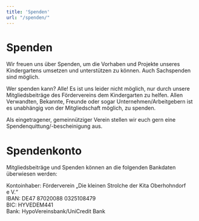 ```yaml
---
title: 'Spenden'
url: "/spenden/"
---
```

# Spenden

Wir freuen uns über Spenden, um die Vorhaben und Projekte unseres Kindergartens umsetzen und unterstützen zu können. Auch Sachspenden sind möglich. <br>

Wer spenden kann? Alle! Es ist uns leider nicht möglich, nur durch unsere Mitgliedsbeiträge des Fördervereins dem Kindergarten zu helfen. Allen Verwandten, Bekannte, Freunde oder sogar Unternehmen/Arbeitgebern ist es unabhängig von der Mitgliedschaft möglich, zu spenden. 

Als eingetragener, gemeinnütziger Verein stellen wir euch gern eine Spendenquittung/-bescheinigung aus. 

# Spendenkonto

Mitgliedsbeiträge und Spenden können an die folgenden Bankdaten überwiesen werden:<br>

Kontoinhaber: Förderverein „Die kleinen Strolche der Kita Oberhohndorf e V.“<br>
IBAN: DE47 87020088 0325108479<br>
BIC: HYVEDEM441<br>
Bank: HypoVereinsbank/UniCredit Bank<br>